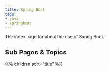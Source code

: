 ```yaml
---
title: Spring Boot
tags:
- java
- springboot
---
```


The index page for about the use of Spring Boot.
<!--more-->

## Sub Pages & Topics

{{% children sort="title" %}}

